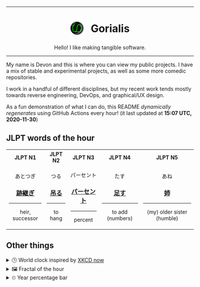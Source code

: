 ***

<h1 align="center">
<sub>
    <img src="readme/resources/avatar.png" height="36">
</sub>
&nbsp;
Gorialis
</h1>
<p align="center">
Hello! I like making tangible software.
</p>

***

My name is Devon and this is where you can view my public projects. I have a mix of stable and experimental projects, as well as some more comedic repositories.

I work in a handful of different disciplines, but my recent work tends mostly towards reverse engineering, DevOps, and graphical/UX design.

As a fun demonstration of what I can do, this README *dynamically regenerates* using GitHub Actions every hour! (it last updated at **15:07 UTC, 2020-11-30**)

<h2>JLPT words of the hour</h2>
<table>
    <tr>
        <th>JLPT N1</th>
        <th>JLPT N2</th>
        <th>JLPT N3</th>
        <th>JLPT N4</th>
        <th>JLPT N5</th>
    </tr>
    <tr>
        <td>
            <p align="center">あとつぎ</p>
            <h3 align="center"><b><a href="https://jisho.org/search/%E8%B7%A1%E7%B6%99%E3%81%8E">跡継ぎ</a></b></h3>
            <hr>
            <p align="center">heir,<wbr> successor</p>
        </td>
        <td>
            <p align="center">つる</p>
            <h3 align="center"><b><a href="https://jisho.org/search/%E5%90%8A%E3%82%8B">吊る</a></b></h3>
            <hr>
            <p align="center">to hang</p>
        </td>
        <td>
            <p align="center">パーセント</p>
            <h3 align="center"><b><a href="https://jisho.org/search/%E3%83%91%E3%83%BC%E3%82%BB%E3%83%B3%E3%83%88">パーセント</a></b></h3>
            <hr>
            <p align="center">percent</p>
        </td>
        <td>
            <p align="center">たす</p>
            <h3 align="center"><b><a href="https://jisho.org/search/%E8%B6%B3%E3%81%99">足す</a></b></h3>
            <hr>
            <p align="center">to add (numbers)</p>
        </td>
        <td>
            <p align="center">あね</p>
            <h3 align="center"><b><a href="https://jisho.org/search/%E5%A7%89">姉</a></b></h3>
            <hr>
            <p align="center">(my) older sister (humble)</p>
        </td>
    </tr>
</table>

<h2>Other things</h2>
<details>
<summary>🕒  World clock inspired by <a href="https://xkcd.com/now">XKCD now</a></summary>

> <img src="generated/now.png" width="512">

</details>
<details>
<summary>&#x1f5bc; Fractal of the hour</summary>

> <img src="generated/fractal.png" width="512">

</details>
<details>
<summary>&#x23f2; Year percentage bar</summary>
<pre><code>2020 [██████████████████▁▁] 91.43%</code></pre>
</details>

